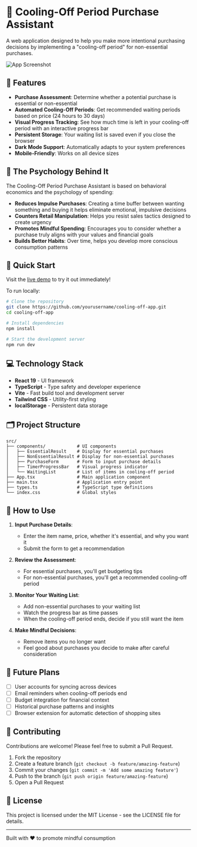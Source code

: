 # 🛒 Cooling-Off Period Purchase Assistant

A web application designed to help you make more intentional purchasing decisions by implementing a "cooling-off period" for non-essential purchases.

![App Screenshot](https://picsum.photos/seed/coolingoff/800/400)

## 🌟 Features

- **Purchase Assessment**: Determine whether a potential purchase is essential or non-essential
- **Automated Cooling-Off Periods**: Get recommended waiting periods based on price (24 hours to 30 days)
- **Visual Progress Tracking**: See how much time is left in your cooling-off period with an interactive progress bar
- **Persistent Storage**: Your waiting list is saved even if you close the browser
- **Dark Mode Support**: Automatically adapts to your system preferences
- **Mobile-Friendly**: Works on all device sizes

## 🧠 The Psychology Behind It

The Cooling-Off Period Purchase Assistant is based on behavioral economics and the psychology of spending:

- **Reduces Impulse Purchases**: Creating a time buffer between wanting something and buying it helps eliminate emotional, impulsive decisions
- **Counters Retail Manipulation**: Helps you resist sales tactics designed to create urgency
- **Promotes Mindful Spending**: Encourages you to consider whether a purchase truly aligns with your values and financial goals
- **Builds Better Habits**: Over time, helps you develop more conscious consumption patterns

## 🚀 Quick Start

Visit the [live demo](https://yourusername.github.io/cooling-off-app/) to try it out immediately!

To run locally:

```bash
# Clone the repository
git clone https://github.com/yourusername/cooling-off-app.git
cd cooling-off-app

# Install dependencies
npm install

# Start the development server
npm run dev
```

## 💻 Technology Stack

- **React 19** - UI framework
- **TypeScript** - Type safety and developer experience
- **Vite** - Fast build tool and development server
- **Tailwind CSS** - Utility-first styling
- **localStorage** - Persistent data storage

## 🗂️ Project Structure

```
src/
├── components/            # UI components
│   ├── EssentialResult    # Display for essential purchases
│   ├── NonEssentialResult # Display for non-essential purchases
│   ├── PurchaseForm       # Form to input purchase details
│   ├── TimerProgressBar   # Visual progress indicator
│   └── WaitingList        # List of items in cooling-off period
├── App.tsx                # Main application component
├── main.tsx               # Application entry point
├── types.ts               # TypeScript type definitions
└── index.css              # Global styles
```

## 🤔 How to Use

1. **Input Purchase Details**:

   - Enter the item name, price, whether it's essential, and why you want it
   - Submit the form to get a recommendation

2. **Review the Assessment**:

   - For essential purchases, you'll get budgeting tips
   - For non-essential purchases, you'll get a recommended cooling-off period

3. **Monitor Your Waiting List**:

   - Add non-essential purchases to your waiting list
   - Watch the progress bar as time passes
   - When the cooling-off period ends, decide if you still want the item

4. **Make Mindful Decisions**:
   - Remove items you no longer want
   - Feel good about purchases you decide to make after careful consideration

## 🧪 Future Plans

- [ ] User accounts for syncing across devices
- [ ] Email reminders when cooling-off periods end
- [ ] Budget integration for financial context
- [ ] Historical purchase patterns and insights
- [ ] Browser extension for automatic detection of shopping sites

## 🤝 Contributing

Contributions are welcome! Please feel free to submit a Pull Request.

1. Fork the repository
2. Create a feature branch (`git checkout -b feature/amazing-feature`)
3. Commit your changes (`git commit -m 'Add some amazing feature'`)
4. Push to the branch (`git push origin feature/amazing-feature`)
5. Open a Pull Request

## 📝 License

This project is licensed under the MIT License - see the LICENSE file for details.

---

Built with ❤️ to promote mindful consumption

